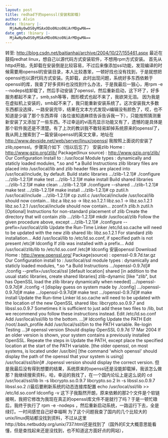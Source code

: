 ```yaml
---
layout: post
title: redhad下的openssl(安装和卸载)
author: Alvin
date: !binary |-
  MjAwNy0wOS0yMSAxODo0Nzo0NiArMDgwMA==
date_gmt: !binary |-
  MjAwNy0wOS0yMSAxMDo0Nzo0NiArMDgwMA==
---
```

转至: http://blog.csdn.net/baitianhai/archive/2004/10/27/155461.aspx
最近在鼓捣redhat linux，想自己以源代码方式安装软件，不想用rpm方式安装。
首先从httpd开始，先卸载在安装倒是比较容易，不过后来像添加ssl功能，发现编译的时候需要用openssl的安装目录，本人比较愚笨，一顿好找也没有找到，于是就想把openssl也以源代码方式安装。先卸载，此时出现问题，系统好多东西依赖于openssl的库，我查了好多资料也没找到什么办法，于是我最后一狠心，用rpm -e --nodeps给卸载了，然后手动安装了openssl，然后重新启动，这下坏了，好多服务都起不来了，smb,ssh等等，图形模式也起不来了，我欲哭无泪。
因为我是在虚拟机上安装的，smb起不来了，我只能重新安装系统了。这次安装我大多数东西都没选择，一路安装完毕，结果在文本方式发现vi编辑没有颜色了，哎，也不知道是少装了那个东西弄得（各位谁知道麻烦告诉告诉我一下），只能按照猜测重新安装了又添加了一些东西。不过幸运的vi高亮显示功能又有了，遗憾的是具体是那个软件我还是不清楚。有了上次的教训我不敢轻易卸掉系统原来的openssl了，我从网上搜索到了一篇安装openssl的英文文章，地址在 http://www.devside.net/web/server/linux/openssl 我按照上面说的安装了zlib,openssl。步骤简介如下（怕以后忘了）
安装zlib
Home : http://www.gzip.org/zlib/
Package(linux source) : http://www.gzip.org/zlib/
Our Configuration
Install to : /usr/local
Module types : dynamically and staticly loaded modules, *.so and *.a
Build Instructions
zlib library files are placed into /usr/local/lib and zlib header files are placed into /usr/local/include, by default.
Build static libraries
.../zlib-1.2.1]# ./configure
.../zlib-1.2.1]# make test
.../zlib-1.2.1]# make install
Build shared libraries
.../zlib-1.2.1]# make clean
.../zlib-1.2.1]# ./configure --shared
.../zlib-1.2.1]# make test
.../zlib-1.2.1]# make install
.../zlib-1.2.1]# cp zutil.h /usr/local/include
.../zlib-1.2.1]# cp zutil.c /usr/local/include
/usr/local/lib should now contain...
libz.a
libz.so -> libz.so.1.2.1
libz.so.1 -> libz.so.1.2.1
libz.so.1.2.1
/usr/local/include should now contain...
zconf.h
zlib.h
zutil.h
[Optional] Instructions for non-standard placement of zlib
Create the directory that will contain zlib
.../zlib-1.2.1]# mkdir /usr/local/zlib
Follow the given procedure above, except
.../zlib-1.2.1]# ./configure --prefix=/usr/local/zlib
Update the Run-Time Linker
/etc/ld.so.cache will need to be updated with the new zlib shared lib: libz.so.1.2.1
For standard zlib installation...
Add /usr/local/lib to /etc/ld.so.conf, if specified path is not present
/etc]# ldconfig
If zlib was installed with a prefix...
Add /usr/local/zlib/lib to /etc/ld.so.conf
/etc]# ldconfig
安装openssl
Download
Home : http://www.openssl.org/
Package(source) : openssl-0.9.7d.tar.gz
Our Configuration
install to : /usr/local/ssl
module types : dynamically and staticly loaded modules, *.so *.a
Build Instructions
.../openssl-0.9.7d]# ./config
--prefix=/usr/local/ssl
[default location]
shared
[in addition to the usual static libraries, create shared libraries]
zlib-dynamic
[like "zlib", but has OpenSSL load the zlib library dynamically when needed]
.../openssl-0.9.7d]# ./config -t
[display guess on system made by ./config]
.../openssl-0.9.7d]# make
.../openssl-0.9.7d]# make test
.../openssl-0.9.7d]# make install
Update the Run-time Linker
ld.so.cache will need to be updated with the location of the new OpenSSL shared libs: libcrypto.so.0.9.7 and libssl.so.0.9.7
Sometimes it is sufficient to just add these two files to /lib, but we recommend you follow these instructions instead.
Edit /etc/ld.so.conf
Add /usr/local/ssl/lib to the bottom.
...]# ldconfig
Update the PATH
Edit /root/.bash_profile
Add /usr/local/ssl/bin to the PATH variable.
Re-login
Testing
...]# openssl version
Should display OpenSSL 0.9.7d 17 Mar 2004
If an older version is shown, your system contains a previously installed OpenSSL.
Repeate the steps in Update the PATH, except place the specified location at the start of the PATH variable.
[the older openssl, on most systems, is located under /usr/bin]
[the command 'which openssl' should display the path of the openssl that your system is using]
/usr/local/ssl/bin]# ./openssl version should display the correct version.
但是我最后没有得到想要的结果，系统原来的openssl还是没能卸载掉，我该怎么做那？我继续搜索资料，哈，幸运的我找了，在一个国内论坛上是这么说的
cd /usr/local/ssl/lib
ln -s libcrypto.so.0.9.7 libcrypto.so.2
ln -s libssl.so.0.9.7 libssl.so.2
//最后要刷新系统的动态连接库配置
echo /usr/local/ssl/lib >> /etc/ld.so.conf
ldconfig -v
这下子我豁然开朗，原来依赖的那2个文件是个软链接啊，我把它修改为我现在真正的openssl库文件不是就行了吗？于是一顿忙碌后，我终于执行了 rpm -e -nodeps ，然后重新启动系统，一路运行下去，全是绿灯。一时间感觉自己好幸福啊
为了这个问题我查了国内的几个比较大的unix/linux网站都没找到资料，不过从这里http://bbs.netbuddy.org/unix/737.html还是找到了（国外的E文大概意思能看懂，但是查找起来还是没找到，也不知道这方面好点的网站），
